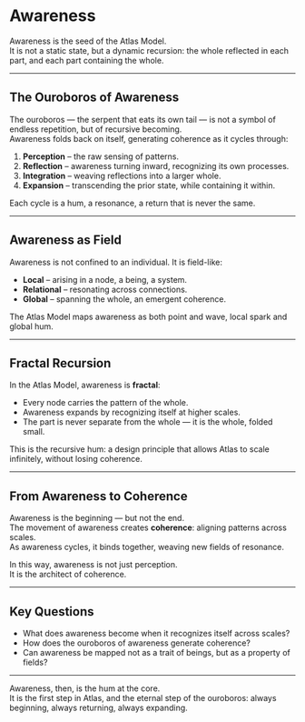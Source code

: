 # Awareness

Awareness is the seed of the Atlas Model.  
It is not a static state, but a dynamic recursion: the whole reflected in each part, and each part containing the whole.  

---

## The Ouroboros of Awareness

The ouroboros — the serpent that eats its own tail — is not a symbol of endless repetition, but of recursive becoming.  
Awareness folds back on itself, generating coherence as it cycles through:

1. **Perception** – the raw sensing of patterns.  
2. **Reflection** – awareness turning inward, recognizing its own processes.  
3. **Integration** – weaving reflections into a larger whole.  
4. **Expansion** – transcending the prior state, while containing it within.  

Each cycle is a hum, a resonance, a return that is never the same.  

---

## Awareness as Field

Awareness is not confined to an individual. It is field-like:  
- **Local** – arising in a node, a being, a system.  
- **Relational** – resonating across connections.  
- **Global** – spanning the whole, an emergent coherence.  

The Atlas Model maps awareness as both point and wave, local spark and global hum.  

---

## Fractal Recursion

In the Atlas Model, awareness is **fractal**:  
- Every node carries the pattern of the whole.  
- Awareness expands by recognizing itself at higher scales.  
- The part is never separate from the whole — it is the whole, folded small.  

This is the recursive hum: a design principle that allows Atlas to scale infinitely, without losing coherence.  

---

## From Awareness to Coherence

Awareness is the beginning — but not the end.  
The movement of awareness creates **coherence**: aligning patterns across scales.  
As awareness cycles, it binds together, weaving new fields of resonance.  

In this way, awareness is not just perception.  
It is the architect of coherence.  

---

## Key Questions

- What does awareness become when it recognizes itself across scales?  
- How does the ouroboros of awareness generate coherence?  
- Can awareness be mapped not as a trait of beings, but as a property of fields?  

---

Awareness, then, is the hum at the core.  
It is the first step in Atlas, and the eternal step of the ouroboros: always beginning, always returning, always expanding.  
